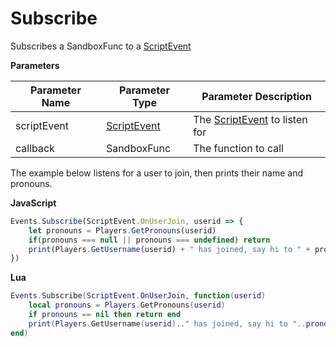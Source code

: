 # Subscribe

Subscribes a SandboxFunc to a [ScriptEvent](../scriptevent)

**Parameters**

Parameter Name | Parameter Type | Parameter Description
--- | --- | ---
scriptEvent | [ScriptEvent](../scriptevent) | The [ScriptEvent](../scriptevent) to listen for
callback | SandboxFunc | The function to call

The example below listens for a user to join, then prints their name and pronouns.

**JavaScript**
```js
Events.Subscribe(ScriptEvent.OnUserJoin, userid => {
    let pronouns = Players.GetPronouns(userid)
    if(pronouns === null || pronouns === undefined) return
    print(Players.GetUsername(userid) + " has joined, say hi to " + pronouns.AccusativeCase "!")
})
```

**Lua**
```lua
Events.Subscribe(ScriptEvent.OnUserJoin, function(userid)
    local pronouns = Players.GetPronouns(userid)
    if pronouns == nil then return end
    print(Players.GetUsername(userid).." has joined, say hi to "..pronouns.AccusativeCase "!")
end)
```